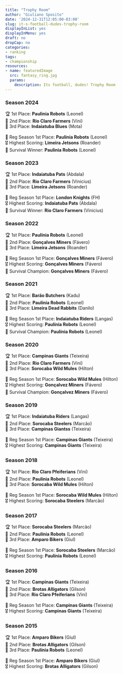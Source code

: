 ```yaml
---
title: "Trophy Room"
author: "Giuliano Sposito"
date: '2024-12-31T12:05:00-03:00'
slug: it-s-football-dudes-trophy-room
displayInList: yes
displayInMenu: yes
draft: no
dropCap: no
categories:
- ranking
tags:
- championship
resources:
- name: featuredImage
  src: fantasy_ring.jpg
  params:
    description: Its football, dudes! Trophy Room
---
```


<!--more-->

### Season 2024

<span class="emoji">🏆</span> 1st Place: **Paulinia Robots** (Leonel)<br/>
<span class="emoji">🥈</span> 2nd Place: **Rio Claro Farmers** (Vini)<br/>
<span class="emoji">🥉</span> 3rd Place: **Indaiatuba Blues** (Mota)<br/>
<br/>
<span class="emoji">🥇️</span> Reg Season 1st Place: **Paulinia Robots** (Leonel)<br/>
<span class="emoji">🎖</span> Highest Scoring: **Limeira Jetsons** (Roander)<br/>
<span class="emoji">🏅</span> Survival Winner: **Paulinia Robots** (Leonel)<br/>


### Season 2023

<span class="emoji">🏆</span> 1st Place: **Indaiatuba Pats** (Abdala)<br/>
<span class="emoji">🥈</span> 2nd Place: **Rio Claro Farmers** (Vinicius)<br/>
<span class="emoji">🥉</span> 3rd Place: **Limeira Jetsons** (Roander)<br/>
<br/>
<span class="emoji">🥇️</span> Reg Season 1st Place: **London Knights** (FH)<br/>
<span class="emoji">🎖</span> Highest Scoring: **Indaiatuba Pats** (Abdala)<br/>
<span class="emoji">🏅</span> Survival Winner: **Rio Claro Farmers** (Vinicius)<br/>


### Season 2022

<span class="emoji">🏆</span> 1st Place: **Paulínia Robots** (Leonel)<br/>
<span class="emoji">🥈</span> 2nd Place: **Gonçalves Miners** (Fávero)<br/>
<span class="emoji">🥉</span> 3rd Place: **Limeira Jetsons** (Roander)<br/>
<br/>
<span class="emoji">🥇️</span> Reg Season 1st Place: **Gonçalves Miners** (Fávero)<br/>
<span class="emoji">🎖</span> Highest Scoring: **Gonçalves Miners** (Fávero)<br/>
<span class="emoji">🏅</span> Survival Champion: **Gonçalves Miners** (Fávero)<br/>


### Season 2021
🏆 1st Place: **Barão Butchers** (Kadu)<br/>
🥈 2nd Place: **Paulínia Robots** (Leonel)<br/>
🥉 3rd Place: **Limeira Dead Rabbits** (Danilo)<br/>
<br/>
🥇️ Reg Season 1st Place: **Indaiatuba Riders** (Langas)<br/>
🎖 Highest Scoring: **Paulínia Robots** (Leonel)<br/>
🏅 Survival Champion: **Paulínia Robots** (Leonel)<br/>

### Season 2020
🏆 1st Place: **Campinas Giants** (Teixeira)<br/>
🥈 2nd Place: **Rio Claro Farmers** (Vini)<br/>
🥉 3rd Place: **Sorocaba Wild Mules** (Hilton)<br/>
<br/>
🥇️ Reg Season 1st Place: **Sorocaba Wild Mules** (Hilton)<br/>
🎖 Highest Scoring: **Gonçalvez Miners** (Fávero)<br/>
🏅 Survival Champion: **Gonçalvez Miners** (Fávero)<br/>

### Season 2019
🏆 1st Place: **Indaiatuba Riders** (Langas)<br/>
🥈 2nd Place: **Sorocaba Steelers** (Marcão)<br/>
🥉 3rd Place: **Campinas Giantss** (Teixeira)<br/>
<br/>
🥇️ Reg Season 1st Place: **Campinas Giants** (Teixeira)<br/>
🎖 Highest Scoring: **Campinas Giants** (Teixeira)<br/>

### Season 2018
🏆 1st Place: **Rio Claro Pfeiferians** (Vini)<br/>
🥈 2nd Place: **Paulínia Robots** (Leonel)<br/>
🥉 3rd Place: **Sorocaba Wild Mules** (Hilton)<br/>
<br/>
🥇 Reg Season 1st Place: **Sorocaba Wild Mules** (Hilton)<br/>
🎖 Highest Scoring: **Sorocaba Steelers** (Marcão)<br/>

### Season 2017
🏆 1st Place: **Sorocaba Steelers** (Marcão)<br/>
🥈 2nd Place: **Paulínia Robots** (Leonel)<br/>
🥉 3rd Place: **Amparo Bikers** (Giul)<br/>
<br/>
🥇 Reg Season 1st Place: **Sorocaba Steelers** (Marcão)<br/>
🎖 Highest Scoring: **Paulínia Robots** (Leonel)<br/>

### Season 2016
🏆 1st Place: **Campinas Giants** (Teixeira)<br/>
🥈 2nd Place: **Brotas Alligators** (Gilson)<br/>
🥉 3rd Place: **Rio Claro Pfeiferians** (Vini)<br/>
<br/>
🥇 Reg Season 1st Place: **Campinas Giants** (Teixeira)<br/>
🎖 Highest Scoring: **Campinas Giants** (Teixeira)<br/>

### Season 2015
🏆 1st Place: **Amparo Bikers** (Giul)<br/>
🥈 2nd Place: **Brotas Alligators** (Gilson)<br/>
🥉 3rd Place: **Paulínia Robots** (Leonel)<br/>
<br/>
🥇 Reg Season 1st Place: **Amparo Bikers** (Giul)<br/>
🎖 Highest Scoring: **Brotas Alligators** (Gilson)<br/>

<!--
Standing Template
🏆 1st Place: **** ()<br/>
🥈 2nd Place: **** ()<br/>
🥉 3rd Place: **** ()<br/>
<br/>
🥇 Reg Season 1st Place: **** ()<br/>
🎖 Highest Scoring: **** ()<br/>
--> 